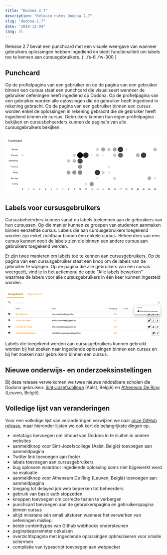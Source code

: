 ```yaml
---
title: "Dodona 2.7"
description: "Release notes Dodona 2.7"
slug: "dodona-2.7"
date: "2018-12-04"
lang: nl
---
```


Release 2.7 bevat een punchcard met een visuele weergave van wanneer gebruikers oplossingen hebben ingediend en biedt functionaliteit om labels toe te kennen aan cursusgebruikers.
{: .fs-6 .fw-300 }

## Punchcard

Op de profielpagina van een gebruiker en op de pagina van een gebruiker binnen een cursus staat een punchcard die visualiseert wanneer de gebruiker oefeningen heeft ingediend op Dodona. Op de profielpagina van een gebruiker worden alle oplossingen die de gebruiker heeft ingediend in rekening gebracht. Op de pagina van een gebruiker binnen een cursus worden enkel de oplossingen in rekening gebracht die de gebruiker heeft ingediend binnen de cursus. Gebruikers kunnen hun eigen profielpagina bekijken en cursusbeheerders kunnen de pagina's van alle cursusgebruikers bekijken.

![punchcard](/assets/img/news/dodona-2.7/punchcard.png)

## Labels voor cursusgebruikers

Cursusbeheerders kunnen vanaf nu labels toekennen aan de gebruikers van hun cursussen. Op die manier kunnen ze groepen van studenten aanmaken binnen eenzelfde cursus. Labels die aan cursusgebruikers toegekend worden zijn enkel zichtbaar binnen één enkele cursus. Beheerders van een cursus kunnen nooit de labels zien die binnen een andere cursus aan gebruikers toegekend werden.  

Er zijn twee manieren om labels toe te kennen aan cursusgebruikers. Op de pagina van een cursusgebruiker staat een knop om de labels van de gebruiker te wijzigen. Op de pagina die alle gebruikers van een cursus weergeeft, vind je in het actiemenu de optie "Alle labels bewerken" waarmee de labels voor alle cursusgebruikers in één keer kunnen ingesteld worden.  

![labels](/assets/img/news/dodona-2.7/labels-nl.png)

Labels die toegekend werden aan cursusgebruikers kunnen gebruikt worden bij het zoeken naar ingediende oplossingen binnen een cursus en bij het zoeken naar gebruikers binnen een cursus.  

## Nieuwe onderwijs- en onderzoeksinstellingen

Bij deze release verwelkomen we twee nieuwe middelbare scholen die Dodona gebruiken: [Sint-Jozefscollege](http://sjcaalst.be/) (Aalst, België) en [Atheneum De Ring](http://www.ka2ring.be/) (Leuven, België).  

## Volledige lijst van veranderingen

Voor een volledige lijst van veranderingen verwijzen we naar [onze GitHub release](https://github.com/dodona-edu/dodona/releases/tag/2.7), maar hieronder lijsten we ook kort de belangrijkste dingen op.

*   metatags toevoegen om inhoud van Dodona in te sluiten in andere websites
*   aanmeldknop voor Sint-Jozefscollege (Aalst, België) toevoegen aan aanmeldpagina
*   Twitter link toevoegen aan footer
*   labels toevoegen aan cursusgebruikers
*   bug oplossen waardoor ingediende oplossing soms niet bijgewerkt werd na evaluatie
*   aanmeldknop voor Atheneum De Ring (Leuven, België) toevoegen aan aanmeldpagina
*   toegang tot delayed job web beperken tot beheerders
*   gebruik van basic auth stopzetten
*   knoppen toevoegen om correcte testen te verbergen
*   punchcard toevoegen aan de gebruikerspagina en gebruikerspagina binnen cursus
*   altijd minstens één email uitsturen wanneer het verwerken van oefeningen misliep
*   beide contenttypes van Github webhooks ondersteunen
*   paginatieparameter opkuisen
*   overzichtspagina met ingediende oplossingen optimaliseren voor smalle schermen
*   compilatie van typescript toevoegen aan webpacker
